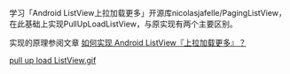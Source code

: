 学习「Android ListView上拉加载更多」开源库nicolasjafelle/PagingListView，在此基础上实现PullUpLoadListView，与原实现有两个主要区别。

实现的原理参阅文章 [如何实现 Android ListView『上拉加载更多』？](http://li2.me/2016/01/android-pull-up-load-listview-sample.html)

[pull up load ListView.gif](http://li2.me/assets/img/android/android-pull-up-load-listview.gif)
